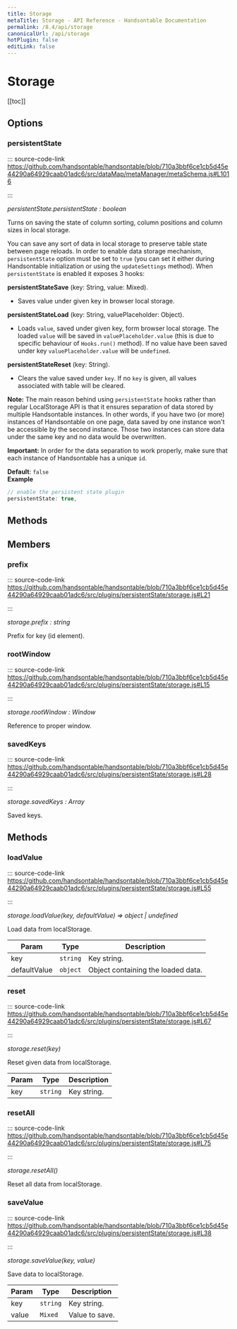 ```yaml
---
title: Storage
metaTitle: Storage - API Reference - Handsontable Documentation
permalink: /8.4/api/storage
canonicalUrl: /api/storage
hotPlugin: false
editLink: false
---
```


# Storage

[[toc]]
## Options

### persistentState
  
::: source-code-link https://github.com/handsontable/handsontable/blob/710a3bbf6ce1cb5d45e44290a64929caab01adc6/src/dataMap/metaManager/metaSchema.js#L1016

:::

_persistentState.persistentState : boolean_

Turns on saving the state of column sorting, column positions and column sizes in local storage.

You can save any sort of data in local storage to preserve table state between page reloads.  In order to enable
data storage mechanism, `persistentState` option must be set to `true` (you can set it either during Handsontable
initialization or using the `updateSettings` method). When `persistentState` is enabled it exposes 3 hooks:

__persistentStateSave__ (key: String, value: Mixed).

  * Saves value under given key in browser local storage.

__persistentStateLoad__ (key: String, valuePlaceholder: Object).

  * Loads `value`, saved under given key, form browser local storage. The loaded `value` will be saved in
  `valuePlaceholder.value` (this is due to specific behaviour of `Hooks.run()` method). If no value have
  been saved under key `valuePlaceholder.value` will be `undefined`.

__persistentStateReset__ (key: String).

  * Clears the value saved under `key`. If no `key` is given, all values associated with table will be cleared.

__Note:__ The main reason behind using `persistentState` hooks rather than regular LocalStorage API is that it
ensures separation of data stored by multiple Handsontable instances. In other words, if you have two (or more)
instances of Handsontable on one page, data saved by one instance won't be accessible by the second instance.
Those two instances can store data under the same key and no data would be overwritten.

__Important:__ In order for the data separation to work properly, make sure that each instance of Handsontable has a unique `id`.

**Default**: <code>false</code>  
**Example**  
```js
// enable the persistent state plugin
persistentState: true,
```

## Methods
## Members

### prefix
  
::: source-code-link https://github.com/handsontable/handsontable/blob/710a3bbf6ce1cb5d45e44290a64929caab01adc6/src/plugins/persistentState/storage.js#L21

:::

_storage.prefix : string_

Prefix for key (id element).



### rootWindow
  
::: source-code-link https://github.com/handsontable/handsontable/blob/710a3bbf6ce1cb5d45e44290a64929caab01adc6/src/plugins/persistentState/storage.js#L15

:::

_storage.rootWindow : Window_

Reference to proper window.



### savedKeys
  
::: source-code-link https://github.com/handsontable/handsontable/blob/710a3bbf6ce1cb5d45e44290a64929caab01adc6/src/plugins/persistentState/storage.js#L28

:::

_storage.savedKeys : Array_

Saved keys.


## Methods

### loadValue
  
::: source-code-link https://github.com/handsontable/handsontable/blob/710a3bbf6ce1cb5d45e44290a64929caab01adc6/src/plugins/persistentState/storage.js#L55

:::

_storage.loadValue(key, defaultValue) ⇒ object | undefined_

Load data from localStorage.


| Param | Type | Description |
| --- | --- | --- |
| key | `string` | Key string. |
| defaultValue | `object` | Object containing the loaded data. |



### reset
  
::: source-code-link https://github.com/handsontable/handsontable/blob/710a3bbf6ce1cb5d45e44290a64929caab01adc6/src/plugins/persistentState/storage.js#L67

:::

_storage.reset(key)_

Reset given data from localStorage.


| Param | Type | Description |
| --- | --- | --- |
| key | `string` | Key string. |



### resetAll
  
::: source-code-link https://github.com/handsontable/handsontable/blob/710a3bbf6ce1cb5d45e44290a64929caab01adc6/src/plugins/persistentState/storage.js#L75

:::

_storage.resetAll()_

Reset all data from localStorage.



### saveValue
  
::: source-code-link https://github.com/handsontable/handsontable/blob/710a3bbf6ce1cb5d45e44290a64929caab01adc6/src/plugins/persistentState/storage.js#L38

:::

_storage.saveValue(key, value)_

Save data to localStorage.


| Param | Type | Description |
| --- | --- | --- |
| key | `string` | Key string. |
| value | `Mixed` | Value to save. |


